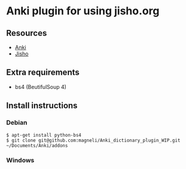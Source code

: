 # Anki plugin for using jisho.org

## Resources

   * [Anki](http://ankisrs.net/)
   * [Jisho](http://classic.jisho.org/)

## Extra requirements

   * bs4 (BeutifulSoup 4)


## Install instructions

### Debian

    $ apt-get install python-bs4
    $ git clone git@github.com:magneli/Anki_dictionary_plugin_WIP.git ~/Documents/Anki/addons

### Windows


